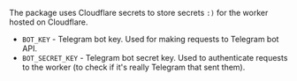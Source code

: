 The package uses Cloudflare secrets to store secrets `:)` for the worker hosted on Cloudflare.

- `BOT_KEY` - Telegram bot key. Used for making requests to Telegram bot API.
- `BOT_SECRET_KEY` - Telegram bot secret key. Used to authenticate requests to the worker (to check if it's really Telegram that sent them).
